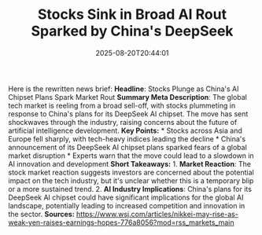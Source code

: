 ﻿---
title: "Stocks Sink in Broad AI Rout Sparked by China's DeepSeek"
date: "2025-08-20T20:44:01"
category: "Markets"
summary: ""
slug: "stocks sink in broad ai rout sparked by chinas deepseek"
source_urls:
  - "https://www.wsj.com/articles/nikkei-may-rise-as-weak-yen-raises-earnings-hopes-776a8056?mod=rss_markets_main"
seo:
  title: "Stocks Sink in Broad AI Rout Sparked by China's DeepSeek | Hash n Hedge"
  description: ""
  keywords: ["news", "markets", "brief"]
---
Here is the rewritten news brief:  **Headline**: Stocks Plunge as China's AI Chipset Plans Spark Market Rout  **Summary Meta Description**: The global tech market is reeling from a broad sell-off, with stocks plummeting in response to China's plans for its DeepSeek AI chipset. The move has sent shockwaves through the industry, raising concerns about the future of artificial intelligence development.  **Key Points:**  * Stocks across Asia and Europe fell sharply, with tech-heavy indices leading the decline * China's announcement of its DeepSeek AI chipset plans sparked fears of a global market disruption * Experts warn that the move could lead to a slowdown in AI innovation and development  **Short Takeaways:**  1. **Market Reaction**: The stock market reaction suggests investors are concerned about the potential impact on the tech industry, but it's unclear whether this is a temporary blip or a more sustained trend. 2. **AI Industry Implications**: China's plans for its DeepSeek AI chipset could have significant implications for the global AI landscape, potentially leading to increased competition and innovation in the sector.  **Sources:**  https://www.wsj.com/articles/nikkei-may-rise-as-weak-yen-raises-earnings-hopes-776a8056?mod=rss_markets_main 
